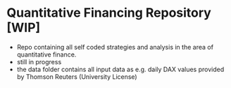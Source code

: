 # Quantitative Financing Repository [WIP]
- Repo containing all self coded strategies and analysis in the area of quantitative finance.
- still in progress
- the data folder contains all input data as e.g. daily DAX values provided by Thomson Reuters (University License)
